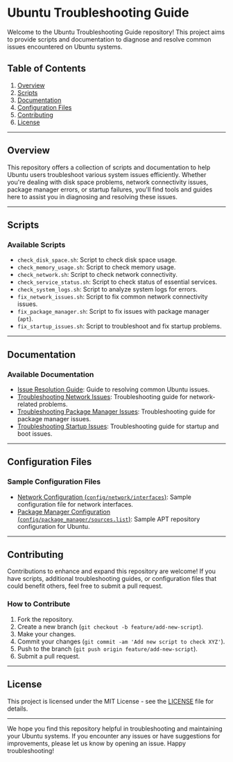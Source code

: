 # Ubuntu Troubleshooting Guide

Welcome to the Ubuntu Troubleshooting Guide repository! This project aims to provide scripts and documentation to diagnose and resolve common issues encountered on Ubuntu systems.

## Table of Contents

1. [Overview](#overview)
2. [Scripts](#scripts)
3. [Documentation](#documentation)
4. [Configuration Files](#configuration-files)
5. [Contributing](#contributing)
6. [License](#license)

---

## Overview

This repository offers a collection of scripts and documentation to help Ubuntu users troubleshoot various system issues efficiently. Whether you're dealing with disk space problems, network connectivity issues, package manager errors, or startup failures, you'll find tools and guides here to assist you in diagnosing and resolving these issues.

---

## Scripts

### Available Scripts

- `check_disk_space.sh`: Script to check disk space usage.
- `check_memory_usage.sh`: Script to check memory usage.
- `check_network.sh`: Script to check network connectivity.
- `check_service_status.sh`: Script to check status of essential services.
- `check_system_logs.sh`: Script to analyze system logs for errors.
- `fix_network_issues.sh`: Script to fix common network connectivity issues.
- `fix_package_manager.sh`: Script to fix issues with package manager (`apt`).
- `fix_startup_issues.sh`: Script to troubleshoot and fix startup problems.

---

## Documentation

### Available Documentation

- [Issue Resolution Guide](documentation/issue_resolution_guide.md): Guide to resolving common Ubuntu issues.
- [Troubleshooting Network Issues](documentation/troubleshooting_network.md): Troubleshooting guide for network-related problems.
- [Troubleshooting Package Manager Issues](documentation/troubleshooting_package_manager.md): Troubleshooting guide for package manager issues.
- [Troubleshooting Startup Issues](documentation/troubleshooting_startup.md): Troubleshooting guide for startup and boot issues.

---

## Configuration Files

### Sample Configuration Files

- [Network Configuration (`config/network/interfaces`)](config/network/interfaces): Sample configuration file for network interfaces.
- [Package Manager Configuration (`config/package_manager/sources.list`)](config/package_manager/sources.list): Sample APT repository configuration for Ubuntu.

---

## Contributing

Contributions to enhance and expand this repository are welcome! If you have scripts, additional troubleshooting guides, or configuration files that could benefit others, feel free to submit a pull request.

### How to Contribute

1. Fork the repository.
2. Create a new branch (`git checkout -b feature/add-new-script`).
3. Make your changes.
4. Commit your changes (`git commit -am 'Add new script to check XYZ'`).
5. Push to the branch (`git push origin feature/add-new-script`).
6. Submit a pull request.

---

## License

This project is licensed under the MIT License - see the [LICENSE](LICENSE) file for details.

---

We hope you find this repository helpful in troubleshooting and maintaining your Ubuntu systems. If you encounter any issues or have suggestions for improvements, please let us know by opening an issue. Happy troubleshooting!
